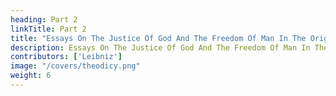 ```yaml
---
heading: Part 2
linkTitle: Part 2
title: "Essays On The Justice Of God And The Freedom Of Man In The Origin Of Evil"
description: Essays On The Justice Of God And The Freedom Of Man In The Origin Of Evil
contributors: ['Leibniz']
image: "/covers/theodicy.png"
weight: 6
---
```


